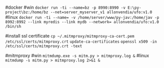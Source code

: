 #docker 
#win
`docker run -ti --name=bz -p 8990:8990 -v E:\py-project\bz:/home/bz --net=server_myserver_v1 allonvendia/ufo:v1.0`
#linux
`docker run -ti --name= -v /home/server/www/py-jav:/home/jav -p 8992:8992 --link myredis --link mydb --network= allonvendia/ufo:v1.0 /bin/sh`

#install ssl certificate
`cp ~/.mitmproxy/mitmproxy-ca-cert.pem /etc/ssl/certs/mitmproxy.crt`
`update-ca-certificates`
`openssl x509 -in /etc/ssl/certs/mitmproxy.crt -text`

#mitmproxy
#win
`mitmdump.exe -s mitm.py > mitmproxy.log &`
#linux
`mitmdump -s mitm.py > mitmproxy.log 2>&1 &`
